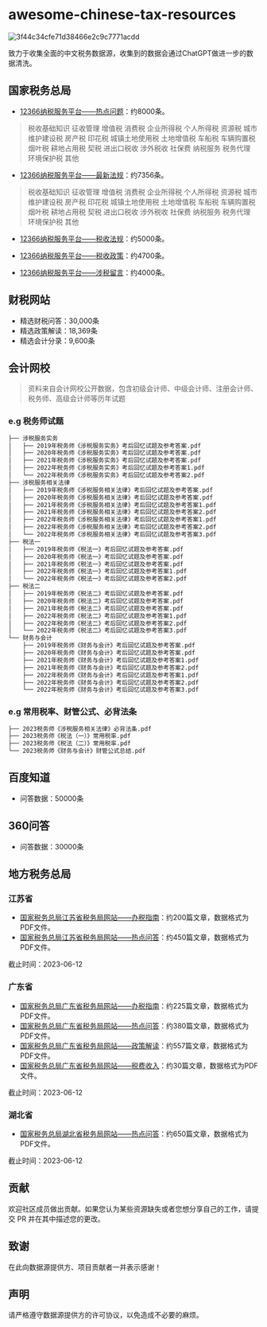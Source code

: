 # awesome-chinese-tax-resources
![3f44c34cfe71d38466e2c9c7771acdd](https://github.com/sk142857/awesome-chinese-tax-resources/assets/75599950/dd9b8211-b690-4192-901e-c88b0f93c29b)

致力于收集全面的中文税务数据源，收集到的数据会通过ChatGPT做进一步的数据清洗。

## 国家税务总局

- [12366纳税服务平台——热点问题](https://12366.chinatax.gov.cn)：约8000条。

> 税收基础知识 征收管理 增值税 消费税 企业所得税 个人所得税 资源税 城市维护建设税 房产税 印花税 城镇土地使用税 
土地增值税 车船税 车辆购置税 烟叶税 耕地占用税 契税 进出口税收 涉外税收 社保费 纳税服务 税务代理 环境保护税 其他

- [12366纳税服务平台——最新法规](https://12366.chinatax.gov.cn/sscx/zxfg)：约7356条。

> 税收基础知识 征收管理 增值税 消费税 企业所得税 个人所得税 资源税 城市维护建设税 房产税 印花税 城镇土地使用税 
土地增值税 车船税 车辆购置税 烟叶税 耕地占用税 契税 进出口税收 涉外税收 社保费 纳税服务 税务代理 环境保护税 其他

- [12366纳税服务平台——税收法规](https://12366.chinatax.gov.cn)：约5000条。

- [12366纳税服务平台——税收政策](https://12366.chinatax.gov.cn)：约4700条。

- [12366纳税服务平台——涉税留言](https://12366.chinatax.gov.cn)：约4000条。

## 财税网站

- 精选财税问答：30,000条
- 精选政策解读：18,369条
- 精选会计分录：9,600条

## 会计网校

> 资料来自会计网校公开数据，包含初级会计师、中级会计师、注册会计师、税务师、高级会计师等历年试题

### e.g 税务师试题
```bash
├── 涉税服务实务
│   ├── 2019年税务师《涉税服务实务》考后回忆试题及参考答案.pdf
│   ├── 2020年税务师《涉税服务实务》考后回忆试题及参考答案.pdf
│   ├── 2021年税务师《涉税服务实务》考后回忆试题及参考答案.pdf
│   ├── 2022年税务师《涉税服务实务》考后回忆试题及参考答案1.pdf
│   └── 2022年税务师《涉税服务实务》考后回忆试题及参考答案2.pdf
├── 涉税服务相关法律
│   ├── 2019年税务师《涉税服务相关法律》考后回忆试题及参考答案.pdf
│   ├── 2020年税务师《涉税服务相关法律》考后回忆试题及参考答案.pdf
│   ├── 2021年税务师《涉税服务相关法律》考后回忆试题及参考答案1.pdf
│   ├── 2021年税务师《涉税服务相关法律》考后回忆试题及参考答案2.pdf
│   ├── 2022年税务师《涉税服务相关法律》考后回忆试题及参考答案1.pdf
│   ├── 2022年税务师《涉税服务相关法律》考后回忆试题及参考答案2.pdf
│   └── 2022年税务师《涉税服务相关法律》考后回忆试题及参考答案3.pdf
├── 税法一
│   ├── 2019年税务师《税法一》考后回忆试题及参考答案.pdf
│   ├── 2020年税务师《税法一》考后回忆试题及参考答案.pdf
│   ├── 2021年税务师《税法一》考后回忆试题及参考答案.pdf
│   ├── 2022年税务师《税法一》考后回忆试题及参考答案1.pdf
│   └── 2022年税务师《税法一》考后回忆试题及参考答案2.pdf
├── 税法二
│   ├── 2019年税务师《税法二》考后回忆试题及参考答案.pdf
│   ├── 2020年税务师《税法二》考后回忆试题及参考答案.pdf
│   ├── 2021年税务师《税法二》考后回忆试题及参考答案.pdf
│   ├── 2022年税务师《税法二》考后回忆试题及参考答案1.pdf
│   ├── 2022年税务师《税法二》考后回忆试题及参考答案2.pdf
│   └── 2022年税务师《税法二》考后回忆试题及参考答案3.pdf
└── 财务与会计
    ├── 2019年税务师《财务与会计》考后回忆试题及参考答案.pdf
    ├── 2020年税务师《财务与会计》考后回忆试题及参考答案.pdf
    ├── 2021年税务师《财务与会计》考后回忆试题及参考答案1.pdf
    ├── 2021年税务师《财务与会计》考后回忆试题及参考答案2.pdf
    ├── 2022年税务师《财务与会计》考后回忆试题及参考答案1.pdf
    ├── 2022年税务师《财务与会计》考后回忆试题及参考答案2.pdf
    └── 2022年税务师《财务与会计》考后回忆试题及参考答案3.pdf
```
### e.g 常用税率、财管公式、必背法条

```bash
├── 2023税务师《涉税服务相关法律》必背法条.pdf
├── 2023税务师《税法（一）》常用税率.pdf
├── 2023税务师《税法（二）》常用税率.pdf
└── 2023税务师《财务与会计》财管公式总结.pdf
```

## 百度知道
- 问答数据：50000条

## 360问答
- 问答数据：30000条

## 地方税务总局

### 江苏省

- [国家税务总局江苏省税务局网站——办税指南](https://jiangsu.chinatax.gov.cn/)：约200篇文章，数据格式为PDF文件。
- [国家税务总局江苏省税务局网站——热点问答](https://jiangsu.chinatax.gov.cn/)：约450篇文章，数据格式为PDF文件。

截止时间：2023-06-12

### 广东省

- [国家税务总局广东省税务局网站——办税指南](https://jiangsu.chinatax.gov.cn/)：约225篇文章，数据格式为PDF文件。
- [国家税务总局广东省税务局网站——热点问答](https://jiangsu.chinatax.gov.cn/)：约380篇文章，数据格式为PDF文件。
- [国家税务总局广东省税务局网站——政策解读](https://jiangsu.chinatax.gov.cn/)：约557篇文章，数据格式为PDF文件。
- [国家税务总局广东省税务局网站——税费收入](https://jiangsu.chinatax.gov.cn/)：约30篇文章，数据格式为PDF文件。

截止时间：2023-06-12

### 湖北省

- [国家税务总局湖北省税务局网站——热点问答](https://jiangsu.chinatax.gov.cn/)：约650篇文章，数据格式为PDF文件。

截止时间：2023-06-12

## 贡献

欢迎社区成员做出贡献。如果您认为某些资源缺失或者您想分享自己的工作，请提交 PR 并在其中描述您的更改。

## 致谢

在此向数据源提供方、项目贡献者一并表示感谢！

## 声明

请严格遵守数据源提供方的许可协议，以免造成不必要的麻烦。
